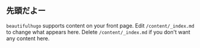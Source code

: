 ## 先頭だよー
`beautifulhugo` supports content on your front page. Edit `/content/_index.md` to change what appears here. Delete `/content/_index.md` if you don't want any content here.